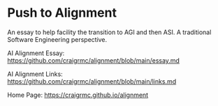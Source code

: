 # Push to Alignment

An essay to help facility the transition to AGI and then ASI. A traditional Software Engineering perspective.

AI Alignment Essay:
https://github.com/craigrmc/alignment/blob/main/essay.md

AI Alignment Links:
https://github.com/craigrmc/alignment/blob/main/links.md

Home Page:
https://craigrmc.github.io/alignment
